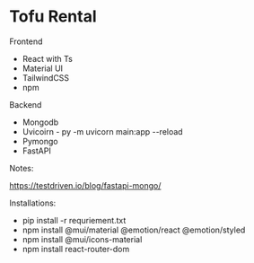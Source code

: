 # Tofu Rental

Frontend

- React with Ts
- Material UI
- TailwindCSS
- npm

Backend

- Mongodb
- Uvicoirn - py -m uvicorn main:app --reload
- Pymongo
- FastAPI

Notes:

https://testdriven.io/blog/fastapi-mongo/

Installations:

- pip install -r requriement.txt
- npm install @mui/material @emotion/react @emotion/styled
- npm install @mui/icons-material
- npm install react-router-dom
